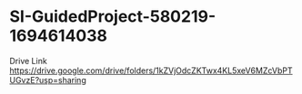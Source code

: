 # SI-GuidedProject-580219-1694614038



Drive Link
https://drive.google.com/drive/folders/1kZVjOdcZKTwx4KL5xeV6MZcVbPTUGvzE?usp=sharing

